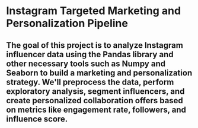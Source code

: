 # Instagram Targeted Marketing and Personalization Pipeline

##  The goal of this project is to analyze Instagram influencer data using the Pandas library and other necessary tools such as Numpy and Seaborn to build a marketing and personalization strategy. We'll preprocess the data, perform exploratory analysis, segment influencers, and create personalized collaboration offers based on metrics like engagement rate, followers, and influence score.
